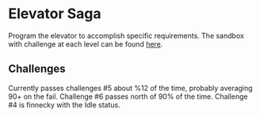 # Elevator Saga
Program the elevator to accomplish specific requirements.
The sandbox with challenge at each level can be found [here](http://play.elevatorsaga.com/).

## Challenges
Currently passes challenges #5 about %12 of the time, probably averaging 90+ on the fail.
Challenge #6 passes north of 90% of the time. Challenge #4 is finnecky with the Idle status.

